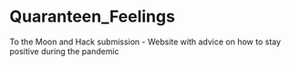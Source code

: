 # Quaranteen_Feelings
To the Moon and Hack submission - Website with advice on how to stay positive during the pandemic
